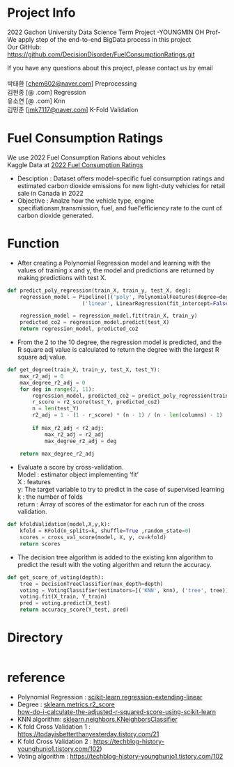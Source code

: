 # Project Info
2022 Gachon University Data Science Term Project -YOUNGMIN OH Prof-<br>
We apply step of the end-to-end BigData process in this project<br>
Our GitHub: https://github.com/DecisionDisorder/FuelConsumptionRatings.git

If you have any questions about this project, please contact us by email<br><br>
박태환 [chem602@naver.com] Preprocessing<br>
김현종 [@ .com] Regression<br>
유소연 [@ .com] Knn<br>
김민준 [jmk7117@naver.com] K-Fold Validation <br>

# Fuel Consumption Ratings
We use 2022 Fuel Consumption Rations about vehicles<br>
Kaggle Data at [2022 Fuel Consumption Ratings](https://www.kaggle.com/datasets/rinichristy/2022-fuel-consumption-ratings)<br>
* Desciption : Dataset offers model-specific fuel consumption ratings and estimated carbon dioxide emissions for new light-duty vehicles for retail sale in Canada in 2022<br>
* Objective : Analze how the vehicle type, engine specifiationsm,transmission, fuel, and fuel'efficiency rate to the cunt of carbon dioxide generated.<br>


# Function
* After creating a Polynomial Regression model and learning with the values of training x and y, the model and predictions are returned by making predictions with test X.
```python
def predict_poly_regression(train_X, train_y, test_X, deg):
    regression_model = Pipeline([('poly', PolynomialFeatures(degree=deg)),
                        ('linear', LinearRegression(fit_intercept=False))])

    regression_model = regression_model.fit(train_X, train_y)
    predicted_co2 = regression_model.predict(test_X)
    return regression_model, predicted_co2
```

* From the 2 to the 10 degree, the regression model is predicted, and the R square adj value is calculated to return the degree with the largest R square adj value.
```python
def get_degree(train_X, train_y, test_X, test_Y):
    max_r2_adj = 0
    max_degree_r2_adj = 0
    for deg in range(2, 11):
        regression_model, predicted_co2 = predict_poly_regression(train_X, train_y, test_X, deg)
        r_score = r2_score(test_Y, predicted_co2)
        n = len(test_Y)
        r2_adj = 1 - (1 - r_score) * (n - 1) / (n - len(columns) - 1)
        
        if max_r2_adj < r2_adj:
            max_r2_adj = r2_adj
            max_degree_r2_adj = deg
            
    return max_degree_r2_adj
```
* Evaluate a score by cross-validation. <br>Model : estimator object implementing ‘fit’<br>X : features<br>y: The target variable to try to predict in the case of supervised learning <br>k : the number of folds  <br>return : Array of scores of the estimator for each run of the cross validation.
```python
def kfoldValidation(model,X,y,k):
    kfold = KFold(n_splits=k, shuffle=True ,random_state=0)
    scores = cross_val_score(model, X, y, cv=kfold)
    return scores
```
* The decision tree algorithm is added to the existing knn algorithm to predict the result with the voting algorithm and return the accuracy.
```python
def get_score_of_voting(depth):
    tree = DecisionTreeClassifier(max_depth=depth)
    voting = VotingClassifier(estimators=[('KNN', knn), ('tree', tree)], voting='soft')
    voting.fit(X_train, Y_train)
    pred = voting.predict(X_test)
    return accuracy_score(Y_test, pred)
```

# Directory 
```
```


# reference
* Polynomial Regression : [scikit-learn regression-extending-linear](https://scikit-learn.org/stable/modules/linear_model.html#polynomial-regression-extending-linear-models-with-basis-function)
* Degree : [sklearn.metrics.r2_score](https://scikit-learn.org/stable/modules/generated/sklearn.metrics.r2_score.html)<br>[how-do-i-calculate-the-adjusted-r-squared-score-using-scikit-learn]( https://stackoverflow.com/questions/49381661/how-do-i-calculate-the-adjusted-r-squared-score-using-scikit-learn)
* KNN algorithm: [sklearn.neighbors.KNeighborsClassifier](https://scikit-learn.org/stable/modules/generated/sklearn.neighbors.KNeighborsClassifier.html)
* K fold Cross Validation 1 : https://todayisbetterthanyesterday.tistory.com/21
* K fold Cross Validation 2 : https://techblog-history-younghunjo1.tistory.com/102)
* Voting algorithm : https://techblog-history-younghunjo1.tistory.com/102

